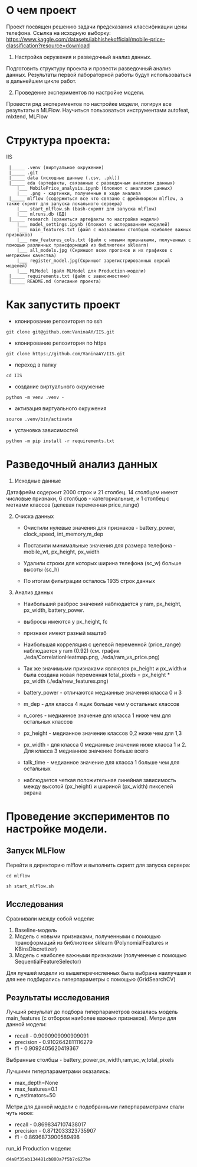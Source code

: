 # О чем проект

Проект посвящен решению задачи предсказания классификации цены телефона. Ссылка на исходную выборку: https://www.kaggle.com/datasets/iabhishekofficial/mobile-price-classification?resource=download

1) Настройка окружения и разведочный анализ данных. 

Подготовить структуру проекта и провести разведочный анализ данных. Результаты первой лабораторной работы будут использоваться в дальнейшем цикле работ.

2) Проведение экспериментов по настройке модели.

Провести ряд экспериментов по настройке модели, логируя все результаты в MLFlow. Научиться пользоваться инструментами autofeat, mlxtend, MLFlow


# Структура проекта:

IIS
```
 |_____ .venv (виртуальное окружение)
 |_____ .git
 |_____ data (исходные данные (.csv, .pkl))
 |_____ eda (артефакты, связанные с разведочным анализом данных)
    |___ MobilePrice_analysis.ipynb (блокнот с анализом данных)
    |___ .png - картинки, полученные в ходе анализа
 |_____ mlflow (содержиться все что связано с фреймворком mlflow, а также скрипт для запуска локального сервера)
    |___ start_mlflow.sh (bash-скрипт для запуска mlflow)
    |___ mlruns.db (БД)
 |_____ research (храниться артефакты по настройке модели)
    |___ model_settings.ipynb (блокнот с иследованием моделей)
    |___ main_features.txt (файл с названиями столбцов наиболее важных признаков)
    |___ new_features_cols.txt (файл с новыми признаками, полученных с помощью различных трансформаций из библиотеки sklearn)
    |___ all_models.jpg (Скриншот всех прогонов и их графиков с метриками качества)
    |___ register_model.jpg(Скриншот зарегистрированных версий моделей)
    |___ MLModel (файл MLModel для Production-модели)
 |_____ requirements.txt (файл с зависимостями)
 |_____ README.md (описание проекта)
```

# Как запустить проект

- клонирование репозитория по ssh
```
git clone git@github.com:VaninaAY/IIS.git
```
- клонирование репозитория по https
```
git clone https://github.com/VaninaAY/IIS.git 
```
- переход в папку
```
cd IIS
```
- создание виртуального окружение 
```
python -m venv .venv -
```
 - активация виртуального окружения
```
source .venv/bin/activate
```
- установка зависимостей
```
python -m pip install -r requirements.txt 
```

# Разведочный анализ данных

1) Исходные данные

Датафрейм содержит 2000 строк и 21 столбец. 14 столбцом имеют числовые признаки, 6 столбцов - категориальные, и 1 столбец с метками классов (целевая переменная price_range)

2) Очиска данных

   - Очистили нулевые значения для признаков - battery_power, clock_speed, int_memory,m_dep

   - Поставили минимальные значения для размера телефона - mobile_wt, px_height, px_width

   - Удалили строки для которых ширина телефона (sc_w) больше высоты (sc_h)

   - По итогам фильтрации осталось 1935 строк данных


3) Анализ данных 

   - Наибольший разброс значений наблюдается у ram, px_height, px_width, battery_power.

   - выбросы имеются у px_height, fc

   - признаки имеют разный маштаб
  
   - Наибольшая корреляция с целевой переменной (price_range) наблюдается у ram (0.92) (см. график ./eda/CorrelationHeatmap.png, ./eda/ram_vs_price.png)

   - Так же значимыми признаками являются px_height и px_width и была создана новая переменная total_pixels = px_height * px_width (./eda/new_features.png)

   - battery_power - отличаются медианные значения класса 0 и 3

   - m_dep - для класса 4 ящик больше чем у остальных классов

   - n_cores - медианное значение для класса 1 ниже чем для остальных классов

   - px_height - медианное значение классов 0,2 ниже чем для 1,3

   - px_width - для класса 0 медианные значения ниже класса 1 и 2. Для класса 3 медианное значение больше всего

   - talk_time - медианное значение для класса 1 больше чем для остальных

   - наблюдается четкая положительная линейная зависимость между высотой (px_height) и шириной (px_width) пикселей экрана


# Проведение экспериментов по настройке модели.
## Запуск MLFlow

Перейти в директорию mlflow и выполнить скрипт для запуска сервера:

```
cd mlflow
```

```
sh start_mlflow.sh
```

## Исследования

Сравнивали между собой модели:

1) Baseline-модель
2) Модель с новыми признаками, полученными с помощью трансформаций из библиотеки sklearn (PolynomialFeatures и KBinsDiscretizer)
3) Модель с наиболее важными признаками (полученные с помощью SequentialFeatureSelector)

Для лучшей модели из вышеперечисленных была выбрана наилучшая и для нее  подбирались гиперпараметры с помощью (GridSearchCV)

## Результаты исследования

Лучший результат до подбора гиперпараметров оказалась модель main_features (с отбором наиболее важных признаков). Метри для данной модели:

 * recall - 0.9090909090909091
 * precision - 0.9102642811116279
 * f1 - 0.9092405620419367


Выбранные столбцы - battery_power,px_width,ram,sc_w,total_pixels


Лучшими гиперпараметрами оказались:
 * max_depth=None
 * max_features=0.1
 * n_estimators=50

Метри для данной модели с подобранными гиперпараметрами стали чуть ниже:

* recall - 0.8698347107438017
* precision - 0.8712033323735907
* f1 - 0.8696873900589498


run_id Production модели:
```
d4a8f35ab134481cb800a7f5b7c627be
```


